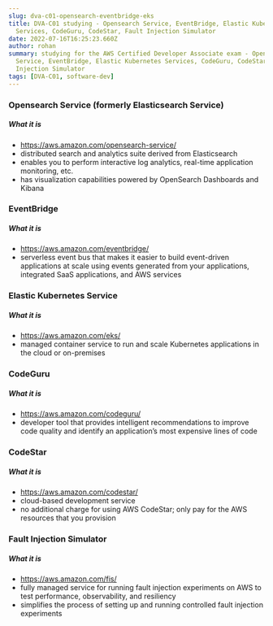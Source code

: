 ```yaml
---
slug: dva-c01-opensearch-eventbridge-eks
title: DVA-C01 studying - Opensearch Service, EventBridge, Elastic Kubernetes
  Services, CodeGuru, CodeStar, Fault Injection Simulator
date: 2022-07-16T16:25:23.660Z
author: rohan
summary: studying for the AWS Certified Developer Associate exam - Opensearch
  Service, EventBridge, Elastic Kubernetes Services, CodeGuru, CodeStar, Fault
  Injection Simulator
tags: [DVA-C01, software-dev]
---
```

### Opensearch Service (formerly Elasticsearch Service)

##### What it is

* <https://aws.amazon.com/opensearch-service/>
* distributed search and analytics suite derived from Elasticsearch
* enables you to perform interactive log analytics, real-time application monitoring, etc. 
* has visualization capabilities powered by OpenSearch Dashboards and Kibana

### EventBridge

##### What it is

* <https://aws.amazon.com/eventbridge/>
* serverless event bus that makes it easier to build event-driven applications at scale using events generated from your applications, integrated SaaS applications, and AWS services

### Elastic Kubernetes Service

##### What it is

* <https://aws.amazon.com/eks/>
* managed container service to run and scale Kubernetes applications in the cloud or on-premises

### CodeGuru

##### What it is

* <https://aws.amazon.com/codeguru/>
* developer tool that provides intelligent recommendations to improve code quality and identify an application’s most expensive lines of code

### CodeStar

##### What it is

* <https://aws.amazon.com/codestar/>
* cloud-based development service 
* no additional charge for using AWS CodeStar; only pay for the AWS resources that you provision

### Fault Injection Simulator

##### What it is

* <https://aws.amazon.com/fis/>
* fully managed service for running fault injection experiments on AWS to test performance, observability, and resiliency
* simplifies the process of setting up and running controlled fault injection experiments